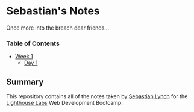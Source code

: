 # Sebastian's Notes
Once more into the breach dear friends...

### Table of Contents

  * [Week 1](Week_1)
    * [Day 1](/Week_1/Day_1)

## Summary

This repository contains all of the notes taken by [Sebastian Lynch](https://github.com/lynchseb) for the [Lighthouse Labs](https://www.lighthouselabs.ca/) Web Development Bootcamp.
